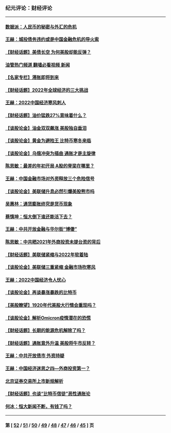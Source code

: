 ### 纪元评论：财经评论
---
#### [数据派：人民币的秘密与外汇的危机](../../pages/nsc1026/n13667092.md?03280330) 
#### [王赫：城投债务违约或是中国金融危机的导火索](../../pages/nsc1026/n13665322.md?03280330) 
#### [【财经话题】美债长空 为何美股却能反弹？](../../pages/nsc1026/n13665895.md?03280330) 
#### [油管热门频道 翻墙必看视频 新闻](ok?03280330)
#### [【名家专栏】滞胀即将到来](../../pages/nsc1026/n13658171.md?03280330) 
#### [【财经话题】2022年全球经济的三大挑战](../../pages/nsc1026/n13654423.md?03280330) 
#### [王赫：2022中国经济寒风刺人](../../pages/nsc1026/n13651403.md?03280330) 
#### [【财经话题】油价猛跌27%意味着什么？](../../pages/nsc1026/n13648767.md?03280330) 
#### [【谈股论金】油金双双飙涨 美股独自垂泪](../../pages/nsc1026/n13631742.md?03280330) 
#### [【谈股论金】黄金为避险王 比特币寒冬来临](../../pages/nsc1026/n13600406.md?03280330) 
#### [【谈股论金】乌俄冲突为插曲 通胀才是主旋律](../../pages/nsc1026/n13576797.md?03280330) 
#### [陈思敏：最差的年初开局 A股的脊梁在哪里？](../../pages/nsc1026/n13558359.md?03280330) 
#### [王赫：中国金融市场对外资释放三个危险信号](../../pages/nsc1026/n13546389.md?03280330) 
#### [【谈股论金】美联储升息必然引爆美股熊市吗](../../pages/nsc1026/n13519194.md?03280330) 
#### [吴惠林：通货膨胀终究是货币现象](../../pages/nsc1026/n13512979.md?03280330) 
#### [蔡慎坤：恒大倒下谁还能活下去？](../../pages/nsc1026/n13501831.md?03280330) 
#### [王赫：中共开放金融与华尔街“博傻”](../../pages/nsc1026/n13501138.md?03280330) 
#### [陈思敏：中共晒2021年外商投资未提台资的背后](../../pages/nsc1026/n13501057.md?03280330) 
#### [【财经话题】美联储紧缩与2022年软着陆](../../pages/nsc1026/n13498354.md?03280330) 
#### [【谈股论金】美联储三重紧缩 金融市场吹寒风](../../pages/nsc1026/n13487202.md?03280330) 
#### [王赫：2022中国经济令人忧心](../../pages/nsc1026/n13480433.md?03280330) 
#### [【谈股论金】再谈暴涨暴跌的比特币](../../pages/nsc1026/n13428036.md?03280330) 
#### [【美股瞭望】1920年代美股大行情会重现吗？](../../pages/nsc1026/n13425425.md?03280330) 
#### [【谈股论金】解析Omicron疫情潜在的恐慌](../../pages/nsc1026/n13403704.md?03280330) 
#### [【财经话题】长期的能源危机解除了吗？](../../pages/nsc1026/n13378041.md?03280330) 
#### [【财经话题】通胀意外升温 美股将牛市反转？](../../pages/nsc1026/n13370659.md?03280330) 
#### [王赫：中共开放债市 外资持疑](../../pages/nsc1026/n13366203.md?03280330) 
#### [王赫：中国经济迷思之四—外商投资第一？](../../pages/nsc1026/n13354150.md?03280330) 
#### [北京证券交易所上市新规解析](../../pages/nsc1026/n13348292.md?03280330) 
#### [【财经话题】也谈“比特币信徒”恶性通胀论](../../pages/nsc1026/n13331972.md?03280330) 
#### [何冰：恒大新闻不断，有钱了吗？](../../pages/nsc1026/n13325002.md?03280330) 

---
#### 第 [ [52](./52.md?03280330) / [51](./51.md?03280330) / [50](./50.md?03280330) / [49](./49.md?03280330) / [48](./48.md?03280330) / [47](./47.md?03280330) / [46](./46.md?03280330) / [45](./45.md?03280330) ] 页
